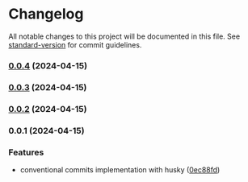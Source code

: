 # Changelog

All notable changes to this project will be documented in this file. See [standard-version](https://github.com/conventional-changelog/standard-version) for commit guidelines.

### [0.0.4](https://github.com/CrisOsorioDev/ngrx-todos/compare/v0.0.3...v0.0.4) (2024-04-15)

### [0.0.3](https://github.com/CrisOsorioDev/ngrx-todos/compare/v0.0.2...v0.0.3) (2024-04-15)

### [0.0.2](https://github.com/CrisOsorioDev/ngrx-todos/compare/v0.0.1...v0.0.2) (2024-04-15)

### 0.0.1 (2024-04-15)


### Features

* conventional commits implementation with husky ([0ec88fd](https://github.com/CrisOsorioDev/ngrx-todos/commit/0ec88fda72db8dd46eb45786dfca458947cc215d))
